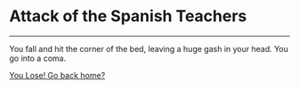 # Attack of the Spanish Teachers

---------------------------------

You fall and hit the corner of the bed, leaving a huge gash in your head. You go into a coma.

[You Lose! Go back home?](../../regress/regress.md)